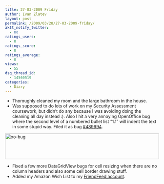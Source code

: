 ```yaml
---
title: 27-03-2009 Friday
author: Ivan Zlatev
layout: post
permalink: /2009/03/28/27-03-2009-friday/
aktt_notify_twitter:
  - no
ratings_users:
  - 0
ratings_score:
  - 0
ratings_average:
  - 0
views:
  - 55
dsq_thread_id:
  - 14560519
categories:
  - Diary
---
```

  * Thoroughly cleaned my room and the large bathroom in the house.
  * Was supposed to do lots of work on my Security Assessment coursework, but didn&#8217;t do any because I was avoiding doing the cleaning all day instead :). Also I hit a very annoying OpenOffice bug where the second level of a numbered bullet list &#8220;1.1&#8221; will indent the text in some stupid way. Filed it as bug [#489994][1].

<a rel="attachment wp-att-406" href="http://ivanz.com/wp-content/uploads/2009/03/oo-bug.png"><img class="aligncenter size-full wp-image-406" title="oo-bug" src="http://ivanz.com/wp-content/uploads/2009/03/oo-bug.png" alt="oo-bug" width="504" height="84" /></a>

  * Fixed a few more DataGridView bugs for cell resizing when there are no column headers and also some cell border drawing stuff.
  * Added my Amazon Wish List to my [FriendFeed account][2].

 [1]: https://bugzilla.novell.com/show_bug.cgi?id=489994
 [2]: http://friendfeed.com/ivanzlatev